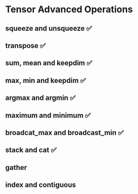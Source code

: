 # Tensor Advanced Operations

## squeeze and unsqueeze ✅

## transpose ✅

## sum, mean and keepdim ✅

## max, min and keepdim ✅

## argmax and argmin ✅

## maximum and minimum ✅

## broadcat_max and broadcast_min ✅

## stack and cat ✅

## gather

## index and contiguous
